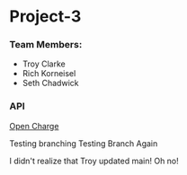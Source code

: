 # Project-3

### Team Members:
- Troy Clarke
- Rich Korneisel
- Seth Chadwick


### API
[Open Charge](https://openchargemap.org/site/develop/api#POI)


Testing branching
Testing Branch Again

I didn't realize that Troy updated main! Oh no!

